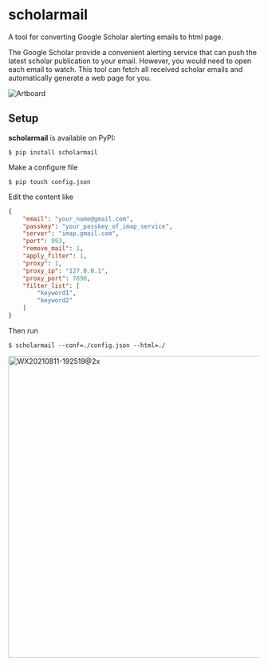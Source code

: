 # scholarmail

A tool for converting Google Scholar alerting emails to html page.

The Google Scholar provide a convenient alerting service that can push the latest scholar publication to your email. However, you would need to open each email to watch. This tool can fetch all received scholar emails and automatically generate a web page for you.  

![Artboard](https://user-images.githubusercontent.com/26362152/129020199-7efcf5d2-b8d8-4c17-bfee-25d23d95c5d7.png)

## Setup

**scholarmail** is available on PyPI:

```console
$ pip install scholarmail
```

Make a configure file

```console
$ pip touch config.json
```

Edit the content like
```json
{  
    "email": "your_name@gmail.com",  
    "passkey": "your_passkey_of_imap_service",  
    "server": "imap.gmail.com",  
    "port": 993,  
    "remove_mail": 1,  
    "apply_filter": 1,  
    "proxy": 1,  
    "proxy_ip": "127.0.0.1",  
    "proxy_port": 7890,  
    "filter_list": [  
        "keyword1",  
        "keyword2"  
    ]  
}  
```

Then run
```console
$ scholarmail --conf=./config.json --html=./
```
<img width="604" alt="WX20210811-192519@2x" src="https://user-images.githubusercontent.com/26362152/129020961-759d3e64-cb8e-46ba-b788-1f0cafb94ae1.png">

